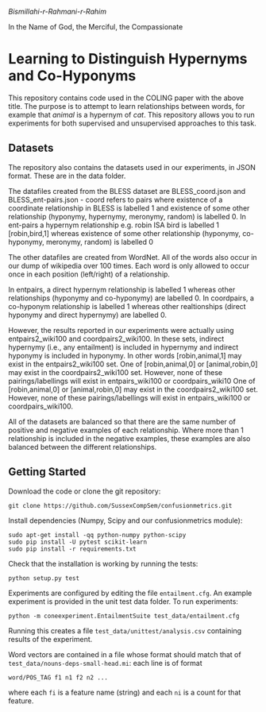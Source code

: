 *Bismillahi-r-Rahmani-r-Rahim*

In the Name of God, the Merciful, the Compassionate

Learning to Distinguish Hypernyms and Co-Hyponyms
=================================================

This repository contains code used in the COLING paper with the above
title. The purpose is to attempt to learn relationships between words,
for example that *animal* is a hypernym of *cat*. This repository
allows you to run experiments for both supervised and unsupervised
approaches to this task.

Datasets
--------

The repository also contains the datasets used in our experiments, in
JSON format. These are in the data folder.

The datafiles created from the BLESS dataset are BLESS_coord.json and BLESS_ent-pairs.json - coord refers to pairs where existence of a coordinate relationship in BLESS is labelled 1 and existence of some other relationship (hyponymy, hypernymy, meronymy, random) is labelled 0.  In ent-pairs a hypernym relationship e.g. robin ISA bird is labelled 1 [robin,bird,1] whereas existence of some other relationship (hyponymy, co-hyponymy, meronymy, random) is labelled 0

The other datafiles are created from WordNet.  All of the words also occur in our dump of wikipedia over 100 times.  Each word is only allowed to occur once in each position (left/right) of a relationship.

In entpairs, a direct hypernym relationship is labelled 1 whereas other relationships (hyponymy and co-hyponymy) are labelled 0.  In coordpairs, a co-hyponym relationship is labelled 1 whereas other realtionships (direct hyponymy and direct hypernymy) are labelled 0.

However, the results reported in our experiments were actually using entpairs2_wiki100 and coordpairs2_wiki100.  In these sets, indirect hypernymy (i.e., any entailment) is included in hypernymy and indirect hyponymy is included in hyponymy.  In other words [robin,animal,1] may exist in the entpairs2_wiki100 set.  One of [robin,animal,0] or [animal,robin,0] may exist in the coordpairs2_wiki100 set.  However, none of these pairings/labellings will exist in entpairs_wiki100 or coordpairs_wiki10  One of [robin,animal,0] or [animal,robin,0] may exist in the coordpairs2_wiki100 set.  However, none of these pairings/labellings will exist in entpairs_wiki100 or coordpairs_wiki100.

All of the datasets are balanced so that there are the same number of positive and negative examples of each relationship.  Where more than 1 relationship is included in the negative examples, these examples are also balanced between the different relationships.  


Getting Started
---------------

Download the code or clone the git repository:

    git clone https://github.com/SussexCompSem/confusionmetrics.git

Install dependencies (Numpy, Scipy and our confusionmetrics module):

    sudo apt-get install -qq python-numpy python-scipy
    sudo pip install -U pytest scikit-learn
    sudo pip install -r requirements.txt

Check that the installation is working by running the tests:

    python setup.py test

Experiments are configured by editing the file `entailment.cfg`. An
example experiment is provided in the unit test data folder. To run
experiments:

    python -m coneexperiment.EntailmentSuite test_data/entailment.cfg

Running this creates a file `test_data/unittest/analysis.csv`
containing results of the experiment.

Word vectors are contained in a file whose format should match that of
`test_data/nouns-deps-small-head.mi`: each line is of format

    word/POS_TAG f1 n1 f2 n2 ...

where each `fi` is a feature name (string) and each `ni` is a count
for that feature.

